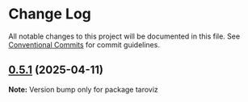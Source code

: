 # Change Log

All notable changes to this project will be documented in this file.
See [Conventional Commits](https://conventionalcommits.org) for commit guidelines.

## [0.5.1](https://github.com/agions/taroviz/compare/v0.4.0...v0.5.1) (2025-04-11)

**Note:** Version bump only for package taroviz
